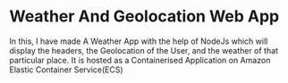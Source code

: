 # Weather And Geolocation Web App

In this, I have made A Weather App with the help of NodeJs which will display the headers, the Geolocation of the User, and the weather of that particular place. 
It is hosted as a Containerised Application on Amazon Elastic Container Service(ECS)

